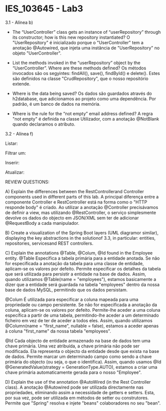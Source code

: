 # IES_103645 - Lab3

3.1 - Alínea b)

- The “UserController” class gets an instance of “userRepository” through its constructor; how is this new repository instantiated?
    O "UserRepository" é inicializado porque o "UserController" tem a anotação @Autowired, que injeta uma instância de "UserRepository" no objeto "UserController".

- List the methods invoked in the “userRepository” object by the “UserController”. Where are these methods defined?
    Os métodos invocados são os segyintes: findAll(), save(), findById() e delete(). Estes são definidos na classe "CrudRepository", que o nosso repositório extende.

- Where is the data being saved?
    Os dados são guardados através do h2database, que adicionamos ao projeto como uma dependência. Por padrão, é um banco de dados na memória.

- Where is the rule for the “not empty” email address defined?
    A regra "not empty" é definida na classe Utilizador, com a anotação @NotBlank quando declaramos o atributo.

3.2 - Alínea f)

Listar:

Filtrar um:

Inserir:

Atualizar:

REVIEW QUESTIONS:

A) Explain the differences between the RestControllerand Controller components used in different parts of this lab.
    A principal diferença entre a componente Controller e RestController está na forma como o "HTTP  responde body" é criado. Ao utilizar a anotação @Controller precisávamos de definir a view, mas utilizando @RestController, o serviço simplesmente devolve os dados do objecto em JSON/XML sem ter de adicionar @RequestBody a cada manipulador.

B) Create a visualization of the Spring Boot layers (UML diagramor similar), displaying the key abstractions in the solutionof 3.3, in particular: entities, repositories, servicesand REST controllers.
    


C) Explain the annotations @Table, @Colum, @Id found in the Employee entity.
@Table
    Especifica a tabela primária para a entidade anotada.
    Se não for especificada a anotação da tabela para uma classe de entidade, aplicam-se os valores por defeito.
    Permite especificar os detalhes da tabela que será utilizada para persistir a entidade na base de dados.
    Assim, quando utilizamos @Table(name = "employees"), estamos basicamente a dizer que a entidade será guardada na tabela "employees" dentro da nossa base de dados MySQL, permitindo que os dados persistam.

@Colum
    É utilizada para especificar a coluna mapeada para uma propriedade ou campo persistente.
    Se não for especificada a anotação da coluna, aplicam-se os valores por defeito.
    Permite-lhe aceder a uma coluna específica a partir de uma tabela, permitindo-lhe aceder a um determinado ficheiro em vez de ter de aceder a todos eles.
    Assim, quando utilizamos @Column(name = "first_name", nullable = false), estamos a aceder apenas à coluna "first_name" da nossa tabela "employees".

@Id
    Cada objecto de entidade armazenado na base de dados tem uma chave primária.
    Uma vez atribuída, a chave primária não pode ser modificada. Ela representa o objecto da entidade desde que exista na base de dados.
    Permite marcar um determinado campo como sendo a chave primária do objecto (ou seja, o que o identifica). Assim, quando usamos @Id @GeneratedValue(strategy = GenerationType.AUTO), estamos a criar uma chave primária automaticamente gerada para o nosso "Employee".

D) Explain the use of the annotation @AutoWired (in the Rest Controller class).
    A anotação @Autowired pode ser utilizada directamente nas propriedades, eliminando assim a necessidade de getters e setters. Esta, por sua vez, pode ser utilizada em métodos de setter ou construtores.
    Permite que "Spring" resolva e injete "beans" colaboradores no seu "bean".